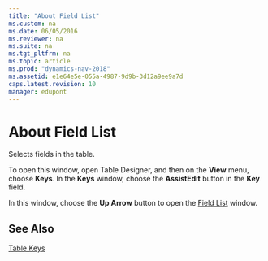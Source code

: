 ```yaml
---
title: "About Field List"
ms.custom: na
ms.date: 06/05/2016
ms.reviewer: na
ms.suite: na
ms.tgt_pltfrm: na
ms.topic: article
ms.prod: "dynamics-nav-2018"
ms.assetid: e1e64e5e-055a-4987-9d9b-3d12a9ee9a7d
caps.latest.revision: 10
manager: edupont
---
```

# About Field List
Selects fields in the table.  

 To open this window, open Table Designer, and then on the **View** menu, choose **Keys**. In the **Keys** window, choose the **AssistEdit** button in the **Key** field.  

 In this window, choose the **Up Arrow** button to open the [Field List](-$-S_2122-Field-List-$-.md) window.  

## See Also  
 [Table Keys](../Table-Keys.md)
